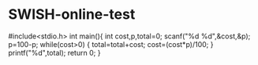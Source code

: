 # SWISH-online-test
#include<stdio.h>
int main(){
int cost,p,total=0;
scanf("%d %d",&cost,&p);
p=100-p;
while(cost>0)
{
total=total+cost;
cost=(cost*p)/100;
}
printf("%d",total);
return 0;
}
